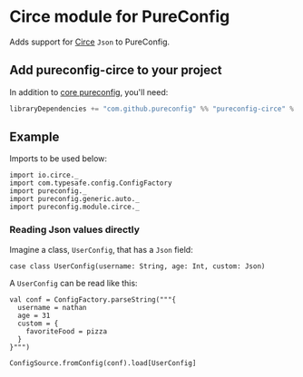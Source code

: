 # Circe module for PureConfig

Adds support for [Circe](https://circe.github.io/circe/) `Json` to PureConfig.

## Add pureconfig-circe to your project

In addition to [core pureconfig](https://github.com/pureconfig/pureconfig), you'll need:

```scala
libraryDependencies += "com.github.pureconfig" %% "pureconfig-circe" % "0.12.2"
```

## Example

Imports to be used below:

```tut:silent
import io.circe._
import com.typesafe.config.ConfigFactory
import pureconfig._
import pureconfig.generic.auto._
import pureconfig.module.circe._
```

### Reading Json values directly

Imagine a class, `UserConfig`, that has a `Json` field:

```tut:silent
case class UserConfig(username: String, age: Int, custom: Json)
```

A `UserConfig` can be read like this:

```tut:book
val conf = ConfigFactory.parseString("""{
  username = nathan
  age = 31
  custom = {
    favoriteFood = pizza
  }
}""")

ConfigSource.fromConfig(conf).load[UserConfig]
```

